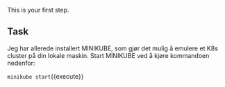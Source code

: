 This is your first step. 
## Task

Jeg har allerede installert MINIKUBE, som gjør det mulig å emulere et K8s cluster på din lokale maskin.
Start MINIKUBE ved å kjøre kommandoen nedenfor:

`minikube start`{{execute}}
